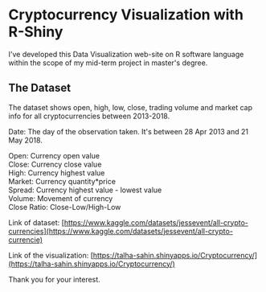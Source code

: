 # Cryptocurrency Visualization with R-Shiny
I've developed this Data Visualization web-site on R software language within the scope of my mid-term project in master's degree.



## The Dataset

The dataset shows open, high, low, close, trading volume and market cap info for all cryptocurrencies between 2013-2018.

Date: The day of the observation taken. It's between 28 Apr 2013 and 21 May 2018.

Open: Currency open value<br />
Close: Currency close value<br />
High: Currency highest value<br />
Market: Currency quantity*price<br />
Spread: Currency highest value - lowest value<br />
Volume: Movement of currency<br />
Close Ratio: Close-Low/High-Low<br />

Link of dataset:
[https://www.kaggle.com/datasets/jessevent/all-crypto-currencies](https://www.kaggle.com/datasets/jessevent/all-crypto-currencie)<br />


Link of the visualization:
[https://talha-sahin.shinyapps.io/Cryptocurrency/](https://talha-sahin.shinyapps.io/Cryptocurrency/)<br />

Thank you for your interest. 
